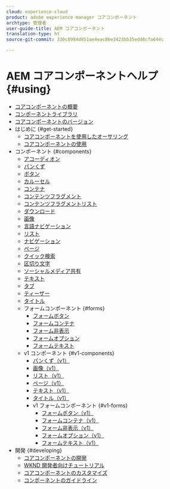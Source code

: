 ```yaml
---
cloud: experience-cloud
product: adobe experience manager コアコンポーネント
archtype: 管理者
user-guide-title: AEM コアコンポーネント
translation-type: ht
source-git-commit: 330c0984d851ae4eac86e3423bb35edd8cfa644c

---
```



# AEM コアコンポーネントヘルプ {#using}

+ [コアコンポーネントの概要](introduction.md)
+ [コンポーネントライブラリ](http://opensource.adobe.com/aem-core-wcm-components/library.html)
+ [コアコンポーネントのバージョン](versions.md)
+ はじめに {#get-started}
   + [コアコンポーネントを使用したオーサリング](authoring.md)
   + [コアコンポーネントの使用](using.md)
+ コンポーネント {#components}
   + [アコーディオン](accordion.md)
   + [パンくず](breadcrumb.md)
   + [ボタン](button.md)
   + [カルーセル](carousel.md)
   + [コンテナ](container.md)
   + [コンテンツフラグメント](content-fragment-component.md)
   + [コンテンツフラグメントリスト](content-fragment-list.md)
   + [ダウンロード](download.md)
   + [画像](image.md)
   + [言語ナビゲーション](language-navigation.md)
   + [リスト](list.md)
   + [ナビゲーション](navigation.md)
   + [ページ](page.md)
   + [クイック検索](quick-search.md)
   + [区切り文字](separator.md)
   + [ソーシャルメディア共有](sharing.md)
   + [テキスト](text.md)
   + [タブ](tabs.md)
   + [ティーザー](teaser.md)
   + [タイトル](title.md)
   + フォームコンポーネント {#forms}
      + [フォームボタン](form-button.md)
      + [フォームコンテナ](form-container.md)
      + [フォーム非表示](form-hidden.md)
      + [フォームオプション](form-options.md)
      + [フォームテキスト](form-text.md)
   + v1 コンポーネント {#v1-components}
      + [パンくず（v1）](breadcrumb-v1.md)
      + [画像（v1）](image-v1.md)
      + [リスト（v1）](list-v1.md)
      + [ページ（v1）](page-v1.md)
      + [テキスト（v1）](text-v1.md)
      + [タイトル（v1）](title-v1.md)
      + v1 フォームコンポーネント {#v1-forms}
         + [フォームボタン（v1）](form-button-v1.md)
         + [フォームコンテナ（v1）](form-container-v1.md)
         + [フォーム非表示（v1）](form-hidden-v1.md)
         + [フォームオプション（v1）](form-options-v1.md)
         + [フォームテキスト（v1）](form-text-v1.md)
+ 開発 {#developing}
   + [コアコンポーネントの開発](developing.md)
   + [WKND 開発者向けチュートリアル](https://helpx.adobe.com/jp/experience-manager/6-5/sites/developing/using/getting-started.html)
   + [コアコンポーネントのカスタマイズ](customizing.md)
   + [コンポーネントのガイドライン](guidelines.md)

